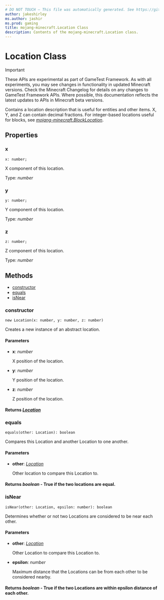```yaml
---
# DO NOT TOUCH — This file was automatically generated. See https://github.com/Mojang/MinecraftScriptingApiDocsGenerator to modify descriptions, examples, etc.
author: jakeshirley
ms.author: jashir
ms.prod: gaming
title: mojang-minecraft.Location Class
description: Contents of the mojang-minecraft.Location class.
---
```

# Location Class
>[!IMPORTANT]
>These APIs are experimental as part of GameTest Framework. As with all experiments, you may see changes in functionality in updated Minecraft versions. Check the Minecraft Changelog for details on any changes to GameTest Framework APIs. Where possible, this documentation reflects the latest updates to APIs in Minecraft beta versions.

Contains a location description that is useful for entities and other items. X, Y, and Z can contain decimal fractions. For integer-based locations useful for blocks, see [*mojang-minecraft.BlockLocation*](../mojang-minecraft/BlockLocation.md).

## Properties
### **x**
`x: number;`

X component of this location.

Type: *number*

### **y**
`y: number;`

Y component of this location.

Type: *number*

### **z**
`z: number;`

Z component of this location.

Type: *number*


## Methods
- [constructor](#constructor)
- [equals](#equals)
- [isNear](#isnear)
  
### **constructor**
`
new Location(x: number, y: number, z: number)
`

Creates a new instance of an abstract location.
#### **Parameters**
- **x**: *number*
  
  X position of the location.
- **y**: *number*
  
  Y position of the location.
- **z**: *number*
  
  Z position of the location.

#### **Returns** [*Location*](Location.md)
### **equals**
`
equals(other: Location): boolean
`

Compares this Location and another Location to one another.
#### **Parameters**
- **other**: [*Location*](Location.md)
  
  Other location to compare this Location to.

#### **Returns** *boolean* - True if the two locations are equal.
### **isNear**
`
isNear(other: Location, epsilon: number): boolean
`

Determines whether or not two Locations are considered to be near each other.
#### **Parameters**
- **other**: [*Location*](Location.md)
  
  Other Location to compare this Location to.
- **epsilon**: *number*
  
  Maximum distance that the Locations can be from each other to be considered nearby.

#### **Returns** *boolean* - True if the two Locations are within epsilon distance of each other.
